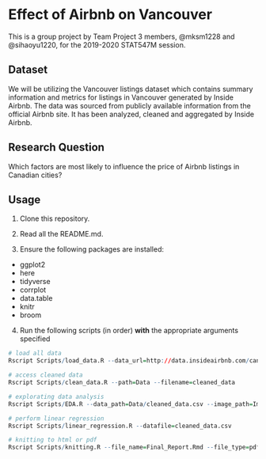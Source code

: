 # Effect of Airbnb on Vancouver

This is a group project by Team Project 3 members, @mksm1228 and @sihaoyu1220, for the 2019-2020 STAT547M session. 

## Dataset

We will be utilizing the Vancouver listings dataset which contains summary information and metrics for listings in Vancouver generated by Inside Airbnb. The data was sourced from publicly available information from the official Airbnb site. It has been analyzed, cleaned and aggregated by Inside Airbnb. 

## Research Question

Which factors are most likely to influence the price of Airbnb listings in Canadian cities? 

## Usage

1. Clone this repository.

2. Read all the README.md.

3. Ensure the following packages are installed:
- ggplot2
- here
- tidyverse
- corrplot
- data.table
- knitr
- broom

4. Run the following scripts (in order) **with** the appropriate arguments specified 

```r
# load all data
Rscript Scripts/load_data.R --data_url=http://data.insideairbnb.com/canada/ --city=Canada

# access cleaned data
Rscript Scripts/clean_data.R --path=Data --filename=cleaned_data

# explorating data analysis
Rscript Scripts/EDA.R --data_path=Data/cleaned_data.csv --image_path=Images

# perform linear regression
Rscript Scripts/linear_regression.R --datafile=cleaned_data.csv

# knitting to html or pdf
Rscript Scripts/knitting.R --file_name=Final_Report.Rmd --file_type=pdf/html
```
